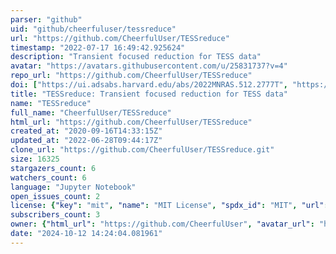 ```yaml
---
parser: "github"
uid: "github/cheerfuluser/tessreduce"
url: "https://github.com/CheerfulUser/TESSreduce"
timestamp: "2022-07-17 16:49:42.925624"
description: "Transient focused reduction for TESS data"
avatar: "https://avatars.githubusercontent.com/u/25831737?v=4"
repo_url: "https://github.com/CheerfulUser/TESSreduce"
doi: ["https://ui.adsabs.harvard.edu/abs/2022MNRAS.512.2777T", "https://ui.adsabs.harvard.edu/abs/2021arXiv211115006R", "https://ui.adsabs.harvard.edu/abs/2021ascl.soft12016R/abstract"]
title: "TESSreduce: Transient focused reduction for TESS data"
name: "TESSreduce"
full_name: "CheerfulUser/TESSreduce"
html_url: "https://github.com/CheerfulUser/TESSreduce"
created_at: "2020-09-16T14:33:15Z"
updated_at: "2022-06-28T09:44:17Z"
clone_url: "https://github.com/CheerfulUser/TESSreduce.git"
size: 16325
stargazers_count: 6
watchers_count: 6
language: "Jupyter Notebook"
open_issues_count: 2
license: {"key": "mit", "name": "MIT License", "spdx_id": "MIT", "url": "https://api.github.com/licenses/mit", "node_id": "MDc6TGljZW5zZTEz"}
subscribers_count: 3
owner: {"html_url": "https://github.com/CheerfulUser", "avatar_url": "https://avatars.githubusercontent.com/u/25831737?v=4", "login": "CheerfulUser", "type": "User"}
date: "2024-10-12 14:24:04.081961"
---
```

